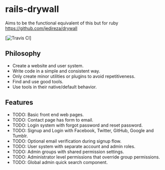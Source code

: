 # rails-drywall
Aims to be the functional equivalent of this but for ruby https://github.com/jedireza/drywall

[![Travis CI](https://travis-ci.org/njd5475/rails-drywall.svg?branch=master)]

## Philosophy

 - Create a website and user system.
 - Write code in a simple and consistent way.
 - Only create minor utilities or plugins to avoid repetitiveness.
 - Find and use good tools.
 - Use tools in their native/default behavior.


## Features

 - TODO: Basic front end web pages.
 - TODO: Contact page has form to email.
 - TODO: Login system with forgot password and reset password.
 - TODO: Signup and Login with Facebook, Twitter, GitHub, Google and Tumblr.
 - TODO: Optional email verification during signup flow.
 - TODO: User system with separate account and admin roles.
 - TODO: Admin groups with shared permission settings.
 - TODO: Administrator level permissions that override group permissions.
 - TODO: Global admin quick search component.

